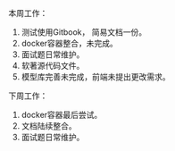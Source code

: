 本周工作：

1. 测试使用Gitbook， 简易文档一份。
2. docker容器整合，未完成。
3. 面试题日常维护。
4. 软著源代码文件。
5. 模型库完善未完成，前端未提出更改需求。

下周工作：

1. docker容器最后尝试。
2. 文档陆续整合。
3. 面试题日常维护。
